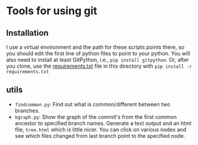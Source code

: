 # Tools for using git

## Installation

I use a virtual environment and the path for these scripts points
there, so you should edit the first line of python files to point to
your python.  You will also need to install at least GitPython, i.e.,
`pip install gitpython`.  Or, after you clone, use the
[requirements.txt](./requirements.txt) file in this directory with
`pip install -r requirements.txt`

## utils

- `findcommon.py`: Find out what is common/different between two
  branches.
- `bgraph.py`: Show the graph of the commit's from the first common
  ancestor to specified branch names.  Generate a text output and an
  html file, `tree.html` which is little nicer.  You can click on
  various nodes and see which files changed from last branch point to
  the specified node.
  
  

